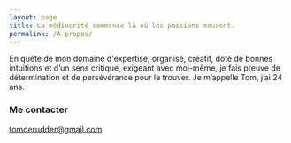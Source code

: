 ```yaml
---
layout: page
title: La médiocrité commence là où les passions meurent.
permalink: /A propos/
---
```


En quête de mon domaine d'expertise, organisé, créatif, doté de bonnes intuitions et d’un sens critique, exigeant avec moi-même, je fais preuve de détermination et de persévérance pour le trouver. Je m’appelle Tom, j’ai 24 ans.

### Me contacter

[tomderudder@gmail.com](mailto:tomderudder@gmail.com)
